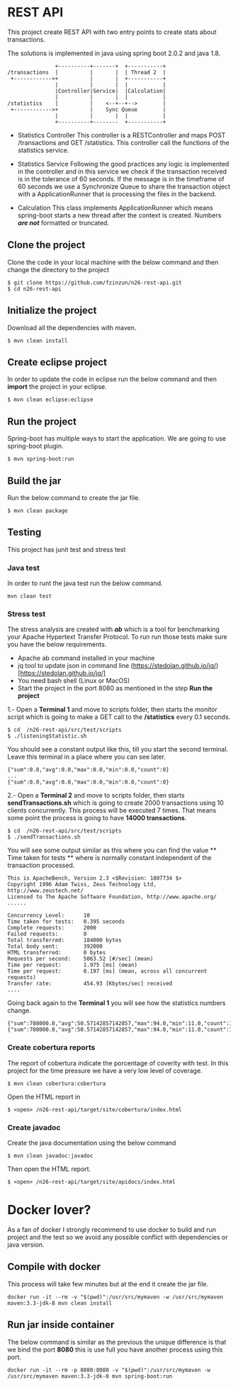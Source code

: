 # REST API
This project create REST API with two entry points to create stats about transactions.

The solutions is implemented in java using spring boot 2.0.2 and java 1.8.

```
               +----------+-------+  +-----------+
/transactions  |          |       |  | Thread 2  |
 +------------>+          |       |  +-----------+
               |          |       |  |           |
               |Controller|Service|  |Calculation|
               |          |       |  |           |
/statistics    |          |    <--+--+-->        |
 +------------>+          |    Sync Queue        |
               |          |       |  |           |
               +----------+--------  +-----------+
```
* Statistics Controller
This controller is a RESTController and maps POST /transactions and GET /statistics. This controller call the functions of the statistics service.

* Statistics Service
Following the good practices any logic is implemented in the controller and in this service we check if the transaction received is in the tolerance of 60 seconds. If the message is in the timeframe of 60 seconds we use a Synchronize Queue to share the transaction object with a ApplicationRunner that is processing the files in the backend.

* Calculation
This class implements ApplicationRunner which means spring-boot starts a new thread after the context is created. Numbers ***are not*** formatted or truncated.

## Clone the project
Clone the code in your local machine with the below command and then change the directory to the project
```
$ git clone https://github.com/fzinzun/n26-rest-api.git
$ cd n26-rest-api
```

## Initialize the project
Download all the dependencies with maven.
```
$ mvn clean install
```

## Create eclipse project
In order to update the code in eclipse run the below command and then **import** the project in your eclipse.
```
$ mvn clean eclipse:eclipse
```

## Run the project
Spring-boot has multiple ways to start the application. We are going to use spring-boot plugin.
```
$ mvn spring-boot:run
```

## Build the jar
Run the below command to create the jar file.
```
$ mvn clean package
```

## Testing
This project has junit test and stress test
### Java test
In order to runt the java test run the below command.
```
mvn clean test
```
### Stress test
The stress analysis are created with ***ab*** which is a tool for benchmarking your Apache Hypertext Transfer Protocol.
To run run those tests make sure you have the below requirements.

* Apache ab command installed in your machine
* jq tool to update json in command line (https://stedolan.github.io/jq/)[https://stedolan.github.io/jq/]
* You need bash shell (Linux or MacOS)
* Start the project in the port 8080 as mentioned in the step **Run the project**

1.- Open a **Terminal 1** and move to scripts folder, then starts the monitor script which is going to make a GET call to the **/statistics** every 0.1 seconds.
```
$ cd  /n26-rest-api/src/test/scripts
$ ./listeningStatistic.sh
```
You should see a constant output like this, till you start the second terminal. Leave this terminal in a place where you can see later.  
```
{"sum":0.0,"avg":0.0,"max":0.0,"min":0.0,"count":0}
...
{"sum":0.0,"avg":0.0,"max":0.0,"min":0.0,"count":0}
```

2.- Open a **Terminal 2** and move to scripts folder, then starts **sendTransactions.sh** which is going to create 2000 transactions using 10 clients concurrently. This process will be executed 7 times. That means some point the process is going to have **14000 transactions**.
```
$ cd  /n26-rest-api/src/test/scripts
$ ./sendTransactions.sh
```

You will see some output similar as this where you can find the value ** Time taken for tests ** where is normally constant independent of the transaction processed.
```
This is ApacheBench, Version 2.3 <$Revision: 1807734 $>
Copyright 1996 Adam Twiss, Zeus Technology Ltd, http://www.zeustech.net/
Licensed to The Apache Software Foundation, http://www.apache.org/
......

Concurrency Level:      10
Time taken for tests:   0.395 seconds
Complete requests:      2000
Failed requests:        0
Total transferred:      184000 bytes
Total body sent:        392000
HTML transferred:       0 bytes
Requests per second:    5063.52 [#/sec] (mean)
Time per request:       1.975 [ms] (mean)
Time per request:       0.197 [ms] (mean, across all concurrent requests)
Transfer rate:          454.93 [Kbytes/sec] received
....
```
Going back again to the **Terminal 1** you will see how the statistics numbers change.
```
{"sum":708000.0,"avg":50.57142857142857,"max":94.0,"min":11.0,"count":14000}
{"sum":708000.0,"avg":50.57142857142857,"max":94.0,"min":11.0,"count":14000}
```



### Create cobertura reports
The report of cobertura indicate the porcentage of coverity with test. In this project for the time pressure we have a very low level of coverage.
```
$ mvn clean cobertura:cobertura
```
Open the HTML report in
```
$ <open> /n26-rest-api/target/site/cobertura/index.html
```

### Create javadoc
Create the java documentation using the below command
```
$ mvn clean javadoc:javadoc
```
Then open the HTML report.
```
$ <open> /n26-rest-api/target/site/apidocs/index.html
```

# Docker lover?
As a fan of docker I strongly recommend to use docker to build and run project and the test so we avoid any possible conflict with dependencies or java version.

## Compile with docker
This process will take few minutes but at the end it create the jar file.
```
docker run -it --rm -v "$(pwd)":/usr/src/mymaven -w /usr/src/mymaven maven:3.3-jdk-8 mvn clean install
```

## Run jar inside container
The below command is similar as the previous the unique difference is that we bind the port **8080** this is use full you have another process using this port.
```
docker run -it --rm -p 8080:8080 -v "$(pwd)":/usr/src/mymaven -w /usr/src/mymaven maven:3.3-jdk-8 mvn spring-boot:run
```
